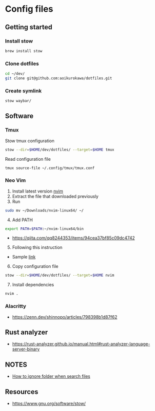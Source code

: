 # Config files

## Getting started

### Install stow

```bash
brew install stow
```

### Clone dotfiles

```bash
cd ~/dev/
git clone git@github.com:aoikurokawa/dotfiles.git 
```

### Create symlink

```bash
stow waybar/
```

## Software

### Tmux

Stow tmux configuration

```bash
stow --dir=$HOME/dev/dotfiles/ --target=$HOME tmux
```

Read configuration file

```bash
tmux source-file ~/.config/tmux/tmux.conf
```

### Neo Vim

1. Install latest version [nvim](https://github.com/neovim/neovim/releases/tag/stable)
2. Extract the file that downloaded previously
3. Run
```bash
sudo mv ~/Downloads/nvim-linux64/ ~/
```
4. Add PATH
```bash
export PATH=$PATH:~/nvim-linux64/bin
```
* https://qiita.com/qq8244353/items/94cea37bf85c09dc4742

5. Following this instruction

- Sample [link](https://www.youtube.com/watch?v=stqUbv-5u2s)

6. Copy configuration file

```bash
stow --dir=$HOME/dev/dotfiles/ --target=$HOME nvim
```

7. Install dependencies

```bash
nvim . 
```

### Alacritty
- https://zenn.dev/shinnopo/articles/798398b1d87f62


## Rust analyzer
- https://rust-analyzer.github.io/manual.html#rust-analyzer-language-server-binary


## NOTES
- [How to ignore folder when search files](https://stackoverflow.com/questions/68563040/how-to-make-telescope-ignore-files-inside-node-modules)

## Resources
- https://www.gnu.org/software/stow/
